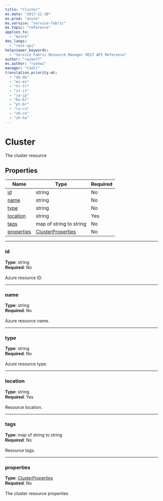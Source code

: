 ```yaml
---
title: "Cluster"
ms.date: "2017-11-30"
ms.prod: "azure"
ms.service: "service-fabric"
ms.topic: "reference"
applies_to: 
  - "Azure"
dev_langs: 
  - "rest-api"
helpviewer_keywords: 
  - "Service Fabric Resource Manager REST API Reference"
author: "rwike77"
ms.author: "ryanwi"
manager: "timlt"
translation.priority.mt: 
  - "de-de"
  - "es-es"
  - "fr-fr"
  - "it-it"
  - "ja-jp"
  - "ko-kr"
  - "pt-br"
  - "ru-ru"
  - "zh-cn"
  - "zh-tw"
---
```

# Cluster

The cluster resource


## Properties
| Name | Type | Required |
| --- | --- | --- |
| [id](#id) | string | No |
| [name](#name) | string | No |
| [type](#type) | string | No |
| [location](#location) | string | Yes |
| [tags](#tags) | map of string to string | No |
| [properties](#properties) | [ClusterProperties](sfrp-2017-07-01-preview-model-clusterproperties.md) | No |

____
### id
__Type__: string <br/>
__Required__: No<br/>
<br/>
Azure resource ID.

____
### name
__Type__: string <br/>
__Required__: No<br/>
<br/>
Azure resource name.

____
### type
__Type__: string <br/>
__Required__: No<br/>
<br/>
Azure resource type.

____
### location
__Type__: string <br/>
__Required__: Yes<br/>
<br/>
Resource location.

____
### tags
__Type__: map of string to string <br/>
__Required__: No<br/>
<br/>
Resource tags.

____
### properties
__Type__: [ClusterProperties](sfrp-2017-07-01-preview-model-clusterproperties.md) <br/>
__Required__: No<br/>
<br/>
The cluster resource properties
